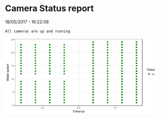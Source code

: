Camera Status report
================
18/05/2017 - 16:22:08

    All cameras are up and running

![](camreport_files/figure-markdown_github/unnamed-chunk-2-1.png)
